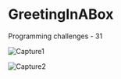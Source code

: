 # GreetingInABox
Programming challenges - 31

![Capture1](https://user-images.githubusercontent.com/105850016/206401970-b2e447d0-08ff-41a3-86de-dd7d67f4818d.PNG)

![Capture2](https://user-images.githubusercontent.com/105850016/206401976-46f5dd8a-fc1d-4dbe-8a5d-3b110ab8210c.PNG)
